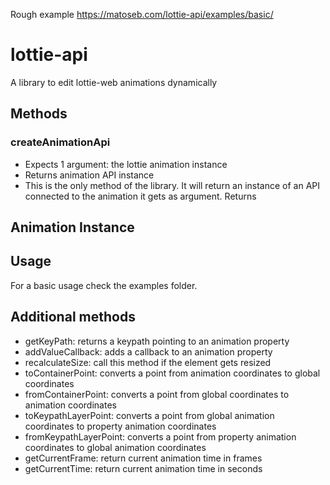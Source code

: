Rough example
https://matoseb.com/lottie-api/examples/basic/

# lottie-api
A library to edit lottie-web animations dynamically

## Methods
### createAnimationApi
- Expects 1 argument: the lottie animation instance
- Returns animation API instance
- This is the only method of the library. It will return an instance of an API connected to the animation it gets as argument.
Returns

## Animation Instance

## Usage
For a basic usage check the examples folder.

## Additional methods

- getKeyPath: returns a keypath pointing to an animation property
- addValueCallback: adds a callback to an animation property
- recalculateSize: call this method if the element gets resized
- toContainerPoint: converts a point from animation coordinates to global coordinates
- fromContainerPoint: converts a point from global coordinates to animation coordinates
- toKeypathLayerPoint: converts a point from global animation coordinates to property animation coordinates
- fromKeypathLayerPoint: converts a point from property animation coordinates to global animation coordinates
- getCurrentFrame: return current animation time in frames
- getCurrentTime: return current animation time in seconds
